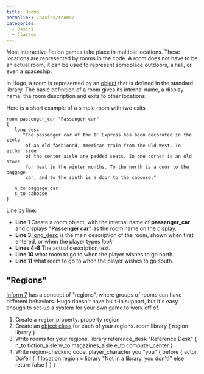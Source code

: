 ```yaml
---
title: Rooms
permalink: /basics/rooms/
categories: 
  - Basics
  - Classes
---
```


Most interactive fiction games take place in multiple locations. These
locations are represented by rooms in the code. A room does not have to
be an actual room, it can be used to represent someplace outdoors, a
hall, or even a spaceship.

In Hugo, a room is represented by an [object](basics/objects/) that
is defined in the standard library. The basic definition of a room gives
its internal name, a display name, the room description and exits to
other locations.

Here is a short example of a simple room with two exits

```
room passenger_car "Passenger car"
{
   long_desc
      "The passenger car of the IF Express has been decorated in the style
       of an old-fashioned, American train from the Old West. To either side
       of the center aisle are padded seats. In one corner is an old stove
       for heat in the winter months. To the north is a door to the baggage
       car, and to the south is a door to the caboose."

   n_to baggage_car
   s_to caboose
}
```

Line by line:

-   **Line 1** Create a room object, with the internal name of
    **passenger_car** and displays **"Passenger car"** as the room name
    on the display.
-   **Line 3** [long_desc](properties/descriptions/) is the
    main description of the room, shown when first entered, or when the
    player types *look*
-   **Lines 4-8** The actual description text.
-   **Line 10** what room to go to when the player wishes to go north.
-   **Line 11** what room to go to when the player wishes to go south.

## "Regions"

[Inform 7](http://inform7.com/) has a concept of "regions", where groups
of rooms can have different behaviors. Hugo doesn't have built-in
support, but it's easy enough to set-up a system for your own game to
work off of.

1.  Create a `region` property.
        property region
2.  Create an [object class](basics/object_classes/) for each of your
    regions.
        room library
        {
            region library
        }
3.  Write rooms for your regions.
        library reference_desk "Reference Desk"
        {
            n_to fiction_aisle
            w_to magazines_aisle
            e_to computer_center
        }
4.  Write region-checking code.
        player_character you "you"
        {
        before
            {
             actor DoYell
                {
                 if location.region = library
                    "Not in a library, you don't!"
                else
                    return false
                }
            }
        }
